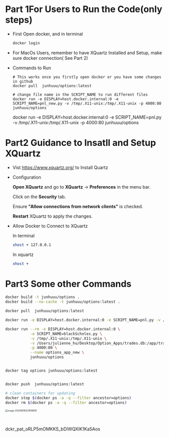 # Part 1For Users to Run the Code(only steps)

- First Open docker, and in terminal

  ```bash
  docker login
  ```

  

- For MacOs Users, remember to have XQuartz Installed and Setup, make sure docker connection( See Part 2)

- Commands to Run

  ```
  # This works once you firstly open docker or you have some changes in github
  docker pull  junhuuu/options:latest 
  
  # change file name in the SCRIPT_NAME to run different files
  docker run -e DISPLAY=host.docker.internal:0 -e SCRIPT_NAME=pnl_new.py -v /tmp/.X11-unix:/tmp/.X11-unix -p 4000:80 junhuuu/options
  ```

  docker run -e DISPLAY=host.docker.internal:0 -e SCRIPT_NAME=pnl.py -v /tmp/.X11-unix:/tmp/.X11-unix -p 4000:80 junhuuu/options

  

# Part2 Guidance to Insatll and Setup XQuartz

- Vist https://www.xquartz.org/ to Install Quartz

- Configuration

  **Open XQuartz** and go to **XQuartz** -> **Preferences** in the menu bar.

  Click on the **Security** tab.

  Ensure **"Allow connections from network clients"** is checked.

  **Restart** XQuartz to apply the changes.

- Allow Docker to Connect to XQuartz

  In terminal

  ```bash
  xhost + 127.0.0.1
  ```

  In xquartz

  ```bash
  xhost +
  ```



# Part3 Some other Commands

```bash
docker build -t junhuuu/options .
docker build --no-cache -t junhuuu/options:latest .

docker pull  junhuuu/options:latest 

docker run -e DISPLAY=host.docker.internal:0 -e SCRIPT_NAME=pnl.py -v /tmp/.X11-unix:/tmp/.X11-unix -p 4000:80 junhuuu/options

docker run --rm -e DISPLAY=host.docker.internal:0 \
           -e SCRIPT_NAME=blackScholes.py \
           -v /tmp/.X11-unix:/tmp/.X11-unix \
           -v /Users/julienne_hu/Desktop/Option_Apps/trades.db:/app/trades.db \
           -p 4000:80 \
           --name options_app_new \
           junhuuu/options


docker tag options junhuuu/options:latest


docker push  junhuuu/options:latest 

# clean containers for updating
docker stop $(docker ps -a -q --filter ancestor=options)
docker rm $(docker ps -a -q --filter ancestor=options)

```

<img src="/Users/julienne_hu/Library/Application Support/typora-user-images/image-20240616221806615.png" alt="image-20240616221806615" style="zoom:50%;" />

​	

dckr_pat_oRLP5mOMKKS_bDlWQXlK1Ka5Aos


